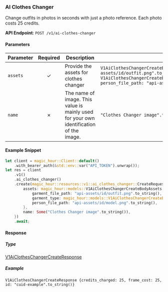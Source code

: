 
### AI Clothes Changer <a name="create"></a>

Change outfits in photos in seconds with just a photo reference. Each photo costs 25 credits.

**API Endpoint**: `POST /v1/ai-clothes-changer`

#### Parameters

| Parameter | Required | Description | Example |
|-----------|:--------:|-------------|--------|
| `assets` | ✓ | Provide the assets for clothes changer | `V1AiClothesChangerCreateBodyAssets {garment_file_path: "api-assets/id/outfit.png".to_string(), garment_type: V1AiClothesChangerCreateBodyAssetsGarmentTypeEnum::UpperBody, person_file_path: "api-assets/id/model.png".to_string()}` |
| `name` | ✗ | The name of image. This value is mainly used for your own identification of the image. | `"Clothes Changer image".to_string()` |

#### Example Snippet

```rust
let client = magic_hour::Client::default()
    .with_bearer_auth(&std::env::var("API_TOKEN").unwrap());
let res = client
    .v1()
    .ai_clothes_changer()
    .create(magic_hour::resources::v1::ai_clothes_changer::CreateRequest {
        assets: magic_hour::models::V1AiClothesChangerCreateBodyAssets {
            garment_file_path: "api-assets/id/outfit.png".to_string(),
            garment_type: magic_hour::models::V1AiClothesChangerCreateBodyAssetsGarmentTypeEnum::UpperBody,
            person_file_path: "api-assets/id/model.png".to_string(),
        },
        name: Some("Clothes Changer image".to_string()),
    })
    .await;
```

#### Response

##### Type
[V1AiClothesChangerCreateResponse](/src/models/v1_ai_clothes_changer_create_response.rs)

##### Example
`V1AiClothesChangerCreateResponse {credits_charged: 25, frame_cost: 25, id: "cuid-example".to_string()}`
